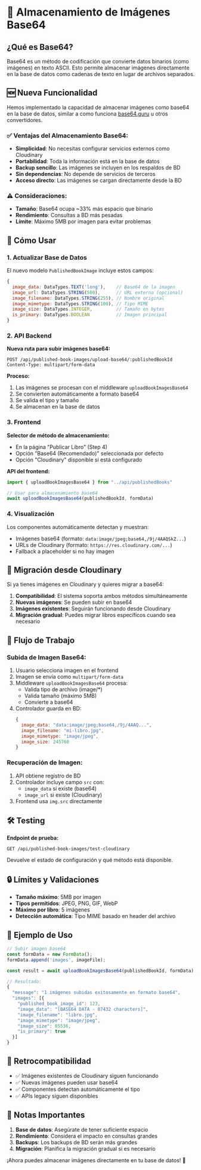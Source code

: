 # 📸 Almacenamiento de Imágenes Base64

## ¿Qué es Base64?

Base64 es un método de codificación que convierte datos binarios (como imágenes) en texto ASCII. Esto permite almacenar imágenes directamente en la base de datos como cadenas de texto en lugar de archivos separados.

## 🆕 Nueva Funcionalidad

Hemos implementado la capacidad de almacenar imágenes como base64 en la base de datos, similar a como funciona [base64.guru](https://base64.guru/) u otros convertidores.

### ✅ Ventajas del Almacenamiento Base64:
- **Simplicidad**: No necesitas configurar servicios externos como Cloudinary
- **Portabilidad**: Toda la información está en la base de datos
- **Backup sencillo**: Las imágenes se incluyen en los respaldos de BD
- **Sin dependencias**: No depende de servicios de terceros
- **Acceso directo**: Las imágenes se cargan directamente desde la BD

### ⚠️ Consideraciones:
- **Tamaño**: Base64 ocupa ~33% más espacio que binario
- **Rendimiento**: Consultas a BD más pesadas
- **Límite**: Máximo 5MB por imagen para evitar problemas

## 🔧 Cómo Usar

### 1. Actualizar Base de Datos

El nuevo modelo `PublishedBookImage` incluye estos campos:

```javascript
{
  image_data: DataTypes.TEXT('long'),    // Base64 de la imagen
  image_url: DataTypes.STRING(500),      // URL externa (opcional)
  image_filename: DataTypes.STRING(255), // Nombre original
  image_mimetype: DataTypes.STRING(100), // Tipo MIME
  image_size: DataTypes.INTEGER,         // Tamaño en bytes
  is_primary: DataTypes.BOOLEAN          // Imagen principal
}
```

### 2. API Backend

**Nueva ruta para subir imágenes base64:**
```
POST /api/published-book-images/upload-base64/:publishedBookId
Content-Type: multipart/form-data
```

**Proceso:**
1. Las imágenes se procesan con el middleware `uploadBookImagesBase64`
2. Se convierten automáticamente a formato base64
3. Se valida el tipo y tamaño
4. Se almacenan en la base de datos

### 3. Frontend

**Selector de método de almacenamiento:**
- En la página "Publicar Libro" (Step 4)
- Opción "Base64 (Recomendado)" seleccionada por defecto
- Opción "Cloudinary" disponible si está configurado

**API del frontend:**
```javascript
import { uploadBookImagesBase64 } from "../api/publishedBooks"

// Usar para almacenamiento base64
await uploadBookImagesBase64(publishedBookId, formData)
```

### 4. Visualización

Los componentes automáticamente detectan y muestran:
- Imágenes base64 (formato: `data:image/jpeg;base64,/9j/4AAQSkZ...`)
- URLs de Cloudinary (formato: `https://res.cloudinary.com/...`)
- Fallback a placeholder si no hay imagen

## 🚀 Migración desde Cloudinary

Si ya tienes imágenes en Cloudinary y quieres migrar a base64:

1. **Compatibilidad**: El sistema soporta ambos métodos simultáneamente
2. **Nuevas imágenes**: Se pueden subir en base64
3. **Imágenes existentes**: Seguirán funcionando desde Cloudinary
4. **Migración gradual**: Puedes migrar libros específicos cuando sea necesario

## 📝 Flujo de Trabajo

### Subida de Imagen Base64:
1. Usuario selecciona imagen en el frontend
2. Imagen se envía como `multipart/form-data`
3. Middleware `uploadBookImagesBase64` procesa:
   - Valida tipo de archivo (image/*)
   - Valida tamaño (máximo 5MB)
   - Convierte a base64
4. Controlador guarda en BD:
   ```javascript
   {
     image_data: "data:image/jpeg;base64,/9j/4AAQ...",
     image_filename: "mi-libro.jpg",
     image_mimetype: "image/jpeg",
     image_size: 245760
   }
   ```

### Recuperación de Imagen:
1. API obtiene registro de BD
2. Controlador incluye campo `src` con:
   - `image_data` si existe (base64)
   - `image_url` si existe (Cloudinary)
3. Frontend usa `img.src` directamente

## 🛠️ Testing

**Endpoint de prueba:**
```
GET /api/published-book-images/test-cloudinary
```

Devuelve el estado de configuración y qué método está disponible.

## 🔒 Límites y Validaciones

- **Tamaño máximo**: 5MB por imagen
- **Tipos permitidos**: JPEG, PNG, GIF, WebP
- **Máximo por libro**: 5 imágenes
- **Detección automática**: Tipo MIME basado en header del archivo

## 🎯 Ejemplo de Uso

```javascript
// Subir imagen base64
const formData = new FormData();
formData.append('images', imageFile);

const result = await uploadBookImagesBase64(publishedBookId, formData);

// Resultado:
{
  "message": "1 imágenes subidas exitosamente en formato base64",
  "images": [{
    "published_book_image_id": 123,
    "image_data": "[BASE64 DATA - 87432 characters]",
    "image_filename": "libro.jpg",
    "image_mimetype": "image/jpeg",
    "image_size": 65536,
    "is_primary": true
  }]
}
```

## 🔄 Retrocompatibilidad

- ✅ Imágenes existentes de Cloudinary siguen funcionando
- ✅ Nuevas imágenes pueden usar base64
- ✅ Componentes detectan automáticamente el tipo
- ✅ APIs legacy siguen disponibles

## 🚨 Notas Importantes

1. **Base de datos**: Asegúrate de tener suficiente espacio
2. **Rendimiento**: Considera el impacto en consultas grandes
3. **Backups**: Los backups de BD serán más grandes
4. **Migración**: Planifica la migración gradual si es necesario

¡Ahora puedes almacenar imágenes directamente en tu base de datos! 🎉 